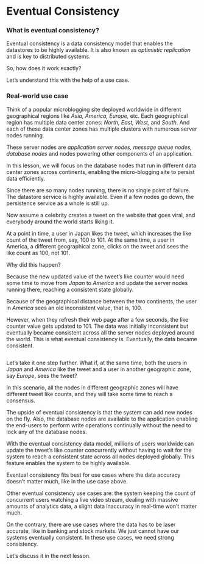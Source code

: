 # Eventual Consistency

### What is eventual consistency? <a href="#what-is-eventual-consistency" id="what-is-eventual-consistency"></a>

Eventual consistency is a data consistency model that enables the datastores to be highly available. It is also known as _optimistic replication_ and is key to distributed systems.

So, how does it work exactly?

Let’s understand this with the help of a use case.

### Real-world use case <a href="#real-world-use-case" id="real-world-use-case"></a>

Think of a popular microblogging site deployed worldwide in different geographical regions like _Asia, America, Europe,_ etc. Each geographical region has multiple data center zones: _North, East, West,_ and _South_. And each of these data center zones has multiple clusters with numerous server nodes running.

These server nodes are _application server nodes, message queue nodes, database nodes_ and nodes powering other components of an application.

In this lesson, we will focus on the database nodes that run in different data center zones across continents, enabling the micro-blogging site to persist data efficiently.

Since there are so many nodes running, there is no single point of failure. The datastore service is highly available. Even if a few nodes go down, the persistence service as a whole is still up.

Now assume a celebrity creates a tweet on the website that goes viral, and everybody around the world starts liking it.

At a point in time, a user in Japan likes the tweet, which increases the like count of the tweet from, say, 100 to 101. At the same time, a user in America, a different geographical zone, clicks on the tweet and sees the like count as 100, not 101.

Why did this happen?

Because the new updated value of the tweet’s like counter would need some time to move from _Japan_ to _America_ and update the server nodes running there, reaching a consistent state globally.

Because of the geographical distance between the two continents, the user in _America_ sees an old inconsistent value, that is, 100.

However, when they refresh their web page after a few seconds, the like counter value gets updated to 101. The data was initially inconsistent but eventually became consistent across all the server nodes deployed around the world. This is what eventual consistency is. Eventually, the data became consistent.

<figure><img src="https://kuweiguge.github.io/Grokking-Modern-System-Design-Interview-Gitbook/assets/Screenshot 2023-08-21 at 4.25.31 AM.png" alt=""><figcaption></figcaption></figure>

Let’s take it one step further. What if, at the same time, both the users in _Japan_ and _America_ like the tweet and a user in another geographic zone, say _Europe_, sees the tweet?

In this scenario, all the nodes in different geographic zones will have different tweet like counts, and they will take some time to reach a consensus.

The upside of eventual consistency is that the system can add new nodes on the fly. Also, the database nodes are available to the application enabling the end-users to perform write operations continually without the need to lock any of the database nodes.

With the eventual consistency data model, millions of users worldwide can update the tweet’s like counter concurrently without having to wait for the system to reach a consistent state across all nodes deployed globally. This feature enables the system to be highly available.

Eventual consistency fits best for use cases where the data accuracy doesn’t matter much, like in the use case above.

Other eventual consistency use cases are: the system keeping the count of concurrent users watching a live video stream, dealing with massive amounts of analytics data, a slight data inaccuracy in real-time won’t matter much.

On the contrary, there are use cases where the data has to be laser accurate, like in banking and stock markets. We just cannot have our systems eventually consistent. In these use cases, we need strong consistency.

Let’s discuss it in the next lesson.
